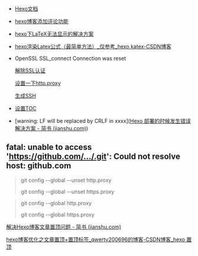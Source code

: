 - [Hexo文档](https://hexo.io/zh-cn/docs/)

- [hexo博客添加评论功能](https://www.jianshu.com/p/02bb9eaa0f51)

- [hexo下LaTeX无法显示的解决方案](https://blog.csdn.net/crazy_scott/article/details/79293576)

- [hexo渲染Latex公式（最简单方法）_仅参考_hexo katex-CSDN博客](https://blog.csdn.net/u014155600/article/details/128972156)

- OpenSSL SSL_connect Connection was reset

  [解除SSL认证](https://blog.csdn.net/weixin_43945983/article/details/110882074)

  [设置一下http.proxy](https://blog.csdn.net/m0_46233340/article/details/114926427)

  [生成SSH](https://blog.csdn.net/Candle_light/article/details/114992784)
  
- [设置TOC](https://yscoder.github.io/20150514/hexo-toc.html)

- [warning: LF will be replaced by CRLF in xxxx]([Hexo 部署的时候发生错误解决方案 - 简书 (jianshu.com)](https://www.jianshu.com/p/9afb3257133b))

## fatal: unable to access 'https://github.com/.../.git': Could not resolve host: github.com

> git config --global --unset http.proxy
>
> git config --global --unset https.proxy

> git config --global http.proxy
>
> git config --global https.proxy

[解决Hexo博客文章置顶问题 - 简书 (jianshu.com)](https://www.jianshu.com/p/42a4efcdf8d7)

[hexo博客优化之文章置顶+置顶标签_qwerty200696的博客-CSDN博客_hexo 置顶](https://blog.csdn.net/qwerty200696/article/details/79010629)